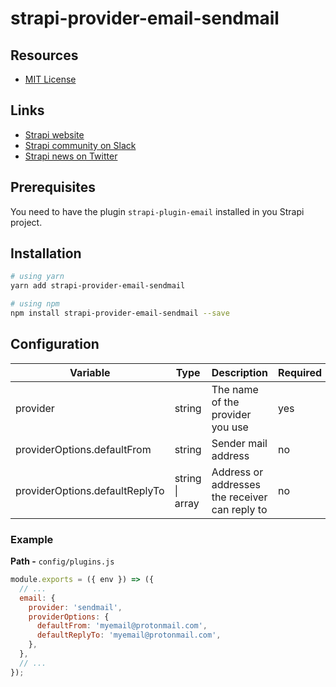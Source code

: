 # strapi-provider-email-sendmail

## Resources

- [MIT License](LICENSE.md)

## Links

- [Strapi website](http://strapi.io/)
- [Strapi community on Slack](http://slack.strapi.io)
- [Strapi news on Twitter](https://twitter.com/strapijs)

## Prerequisites

You need to have the plugin `strapi-plugin-email` installed in you Strapi project.

## Installation

```bash
# using yarn
yarn add strapi-provider-email-sendmail

# using npm
npm install strapi-provider-email-sendmail --save
```

## Configuration

| Variable                       | Type                    | Description                                    | Required | Default   |
| ------------------------------ | ----------------------- | ---------------------------------------------- | -------- | --------- |
| provider                       | string                  | The name of the provider you use               | yes      |           |
| providerOptions.defaultFrom    | string                  | Sender mail address                            | no       | undefined |
| providerOptions.defaultReplyTo | string \| array<string> | Address or addresses the receiver can reply to | no       | undefined |

### Example

**Path -** `config/plugins.js`

```js
module.exports = ({ env }) => ({
  // ...
  email: {
    provider: 'sendmail',
    providerOptions: {
      defaultFrom: 'myemail@protonmail.com',
      defaultReplyTo: 'myemail@protonmail.com',
    },
  },
  // ...
});
```
